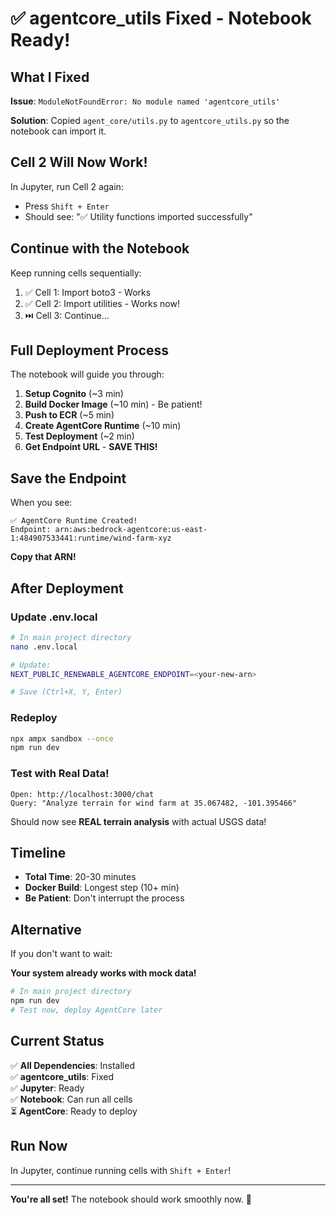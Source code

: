 # ✅ agentcore_utils Fixed - Notebook Ready!

## What I Fixed

**Issue**: `ModuleNotFoundError: No module named 'agentcore_utils'`

**Solution**: Copied `agent_core/utils.py` to `agentcore_utils.py` so the notebook can import it.

## Cell 2 Will Now Work!

In Jupyter, run Cell 2 again:
- Press `Shift + Enter`
- Should see: "✅ Utility functions imported successfully"

## Continue with the Notebook

Keep running cells sequentially:
1. ✅ Cell 1: Import boto3 - Works
2. ✅ Cell 2: Import utilities - Works now!
3. ⏭️ Cell 3: Continue...

## Full Deployment Process

The notebook will guide you through:

1. **Setup Cognito** (~3 min)
2. **Build Docker Image** (~10 min) - Be patient!
3. **Push to ECR** (~5 min)
4. **Create AgentCore Runtime** (~10 min)
5. **Test Deployment** (~2 min)
6. **Get Endpoint URL** - **SAVE THIS!**

## Save the Endpoint

When you see:
```
✅ AgentCore Runtime Created!
Endpoint: arn:aws:bedrock-agentcore:us-east-1:484907533441:runtime/wind-farm-xyz
```

**Copy that ARN!**

## After Deployment

### Update .env.local

```bash
# In main project directory
nano .env.local

# Update:
NEXT_PUBLIC_RENEWABLE_AGENTCORE_ENDPOINT=<your-new-arn>

# Save (Ctrl+X, Y, Enter)
```

### Redeploy

```bash
npx ampx sandbox --once
npm run dev
```

### Test with Real Data!

```
Open: http://localhost:3000/chat
Query: "Analyze terrain for wind farm at 35.067482, -101.395466"
```

Should now see **REAL terrain analysis** with actual USGS data!

## Timeline

- **Total Time**: 20-30 minutes
- **Docker Build**: Longest step (10+ min)
- **Be Patient**: Don't interrupt the process

## Alternative

If you don't want to wait:

**Your system already works with mock data!**

```bash
# In main project directory
npm run dev
# Test now, deploy AgentCore later
```

## Current Status

✅ **All Dependencies**: Installed  
✅ **agentcore_utils**: Fixed  
✅ **Jupyter**: Ready  
✅ **Notebook**: Can run all cells  
⏳ **AgentCore**: Ready to deploy  

## Run Now

In Jupyter, continue running cells with `Shift + Enter`!

---

**You're all set!** The notebook should work smoothly now. 🚀

